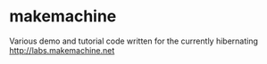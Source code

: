 makemachine
===========

Various demo and tutorial code written for the currently hibernating http://labs.makemachine.net 
